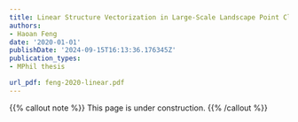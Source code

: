 ```yaml
---
title: Linear Structure Vectorization in Large-Scale Landscape Point Cloud
authors:
- Haoan Feng
date: '2020-01-01'
publishDate: '2024-09-15T16:13:36.176345Z'
publication_types:
- MPhil thesis

url_pdf: feng-2020-linear.pdf
---
```


{{% callout note %}}
This page is under construction.
{{% /callout %}}
